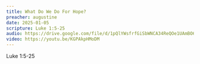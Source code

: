 ```yaml
---
title: What Do We Do For Hope?
preacher: augustine
date: 2025-01-05
scripture: Luke 1:5-25
audio: https://drive.google.com/file/d/1pQlYWsfrfGiSbWNCA34ReQOe1UAmBO6l/view?usp=drive_link
video: https://youtu.be/KGPAkpHMoDM
---
```

Luke 1:5-25